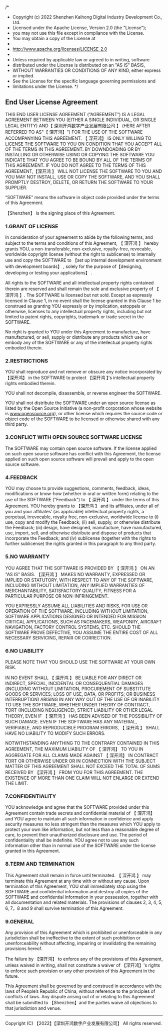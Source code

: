 /*
* Copyright (c) 2022 Shenzhen Kaihong Digital Industry Development Co., Ltd. 
* Licensed under the Apache License, Version 2.0 (the "License"); 
* you may not use this file except in compliance with the License. 
* You may obtain a copy of the License at 
*
* http://www.apache.org/licenses/LICENSE-2.0 
*
* Unless required by applicable law or agreed to in writing, software 
* distributed under the License is distributed on an "AS IS" BASIS, 
* WITHOUT WARRANTIES OR CONDITIONS OF ANY KIND, either express or implied. 
* See the License for the specific language governing permissions and 
* limitations under the License. 
*/

## End User License Agreement

THIS END USER LICENSE AGREEMENT (“AGREEMENT”) IS A LEGAL AGREEMENT BETWEEN YOU (EITHER A SINGLE INDIVIDUAL, OR SINGLE LEGAL ENTITY) AND【 深圳开鸿数字产业发展有限公司 】 (HERE AFTER REFERRED TO AS"【 深开鸿】") FOR THE USE OF THE SOFTWARE ACCOMPANYING THIS AGREEMENT. 【 深开鸿】 IS ONLY WILLING TO LICENSE THE SOFTWARE TO YOU ON CONDITION THAT YOU ACCEPT ALL OF THE TERMS IN THIS AGREEMENT. BY DOWNDOADING OR BY INSTALLING OR OTHERWISE USING OR COPYING THE SOFTWARE YOU INDICATE THAT YOU AGREE TO BE BOUND BY ALL OF THE TERMS OF THIS AGREEMENT. IF YOU DO NOT AGREE TO THE TERMS OF THIS AGREEMENT,【深开鸿 】 WILL NOT LICENSE THE SOFTWARE TO YOU AND YOU MAY NOT INSTALL, USE OR COPY THE SOFTWARE, AND YOU SHALL PROMPTLY DESTROY, DELETE, OR RETURN THE SOFTWARE TO YOUR SUPPLIER.

“SOFTWARE” means the software in object code provided under the terms of this Agreement.

【Shenzhen】 is the signing place of this Agreement.

### 1.GRANT OF LICENSE

In consideration of your agreement to abide by the following terms, and subject to the terms and conditions of this Agreement, 【 深开鸿 】 hereby grants YOU, a non-transferable, non-exclusive, royalty-free, revocable, worldwide copyright license (without the right to sublicense) to internally use and copy the SOFTWARE to 【set up internal development environment with development boards】 , solely for the purpose of【designing, developing or testing your applications】 .  

All rights to the SOFTWARE and all intellectual property rights contained therein are reserved and shall remain the sole and exclusive property of 【 深开鸿 】. The SOFTWARE is licensed but not sold. Except as expressly licensed in Clause 1, in no event shall the license granted in this Clause 1 be construed as granting YOU expressly or by implication, estoppels or otherwise, licenses to any intellectual property rights, including but not limited to patent rights, copyrights, trademark or trade secret in the SOFTWARE.

No right is granted to YOU under this Agreement to manufacture, have manufactured, or sell, supply or distribute any products which use or embody any of the SOFTWARE or any of the intellectual property rights embodied therein.

### 2.RESTRICTIONS

YOU shall reproduce and not remove or obscure any notice incorporated by 【深开鸿】 in the SOFTWARE to protect 【深开鸿 】’s intellectual property rights embodied therein.

YOU shall not decompile, disassemble, or reverse engineer the SOFTWARE.

YOU shall not distribute the SOFTWARE under an open source license as listed by the Open Source Initiative (a non-profit corporation whose website is www.opensource.org), or other license which requires the source code or object code of the SOFTWARE to be licensed or otherwise shared with any third party.

### 3.CONFLICT WITH OPEN SOURCE SOFTWARE LICENSE

The SOFTWARE may contain open source software. If the license applied on such open source software has conflict with this Agreement, the license applied on such open source software will prevail and apply to the open source software. 

### 4.FEEDBACK

YOU may choose to provide suggestions, comments, feedback, ideas, modifications or know-how (whether in oral or written form) relating to the use of the SOFTWARE ("Feedback") to 【 深开鸿 】 under the terms of this Agreement. YOU hereby grants to 【深开鸿 】 and its affiliates, under all of you and your affiliates’ (as applicable) intellectual property rights, a perpetual, irrevocable, royalty free, non-exclusive, worldwide license to (i) use, copy and modify the Feedback; (ii) sell, supply, or otherwise distribute the Feedback; (iii) design, have designed, manufacture, have manufactured, use, import, sell, and otherwise distribute and dispose of products that incorporate the Feedback; and (iv) sublicense (together with the rights to further sublicense) the rights granted in this paragraph to any third party.

### 5.NO WARRANTY

YOU AGREE THAT THE SOFTWARE IS PROVIDED BY 【 深开鸿 】 ON AN "AS IS" BASIS. 【深开鸿 】 MAKES NO WARRANTY, EXPRESSED OR IMPLIED OR STATUTORY, WITH RESPECT TO ANY OF THE SOFTWARE, INCLUDING WITHOUT LIMITATION, ANY IMPLIED WARRANTIES OF MERCHANTABILITY, SATISFACTORY QUALITY, FITNESS FOR A PARTICULAR PURPOSE OR NON-INFRINGEMENT.

YOU EXPRESSLY ASSUME ALL LIABILITIES AND RISKS, FOR USE OR OPERATION OF THE SOFTWARE, INCLUDING WITHOUT LIMITATION, SOFTWARE APPLICATIONS DESIGNED OR INTENDED FOR MISSION CRITICAL APPLICATIONS, SUCH AS PACEMAKERS, WEAPONRY, AIRCRAFT NAVIGATION, FACTORY CONTROL SYSTEMS, ETC. SHOULD THE SOFTWARE PROVE DEFECTIVE, YOU ASSUME THE ENTIRE COST OF ALL NECESSARY SERVICING, REPAIR OR CORRECTION.

### 6.NO LIABILITY

PLEASE NOTE THAT YOU SHOULD USE THE SOFTWARE AT YOUR OWN RISK.

IN NO EVENT SHALL 【 深开鸿 】 BE LIABLE FOR ANY DIRECT OR INDIRECT, SPECIAL, INCIDENTAL OR CONSEQUENTIAL DAMAGES (INCLUDING WITHOUT LIMITATION, PROCUREMENT OF SUBSTITUTE GOODS OR SERVICES; LOSS OF USE, DATA, OR PROFITS; OR BUSINESS INTERRUPTION) ARISING IN ANY WAY OUT OF THE USE OF OR INABILITY TO USE THE SOFTWARE, WHETHER UNDER THEORY OF CONTRACT, TORT (INCLUDING NEGLIGENCE), STRICT LIABILITY OR OTHER LEGAL THEORY, EVEN IF 【 深开鸿 】 HAS BEEN ADVISED OF THE POSSIBILITY OF SUCH DAMAGE. EVEN IF THE SOFTWARE HAS ANY MATERIAL, VERIFIABLE, AND REPRODUCIBLE PROGRAM ERRORS, 【 深开鸿 】 SHALL HAVE NO LIABILITY TO MODIFY SUCH ERRORS.

NOTWITHSTANDING ANYTHING TO THE CONTRARY CONTAINED IN THIS AGREEMENT, THE MAXIMUM LIABILITY OF 【 深开鸿】 TO YOU IN AGGREGATE FOR ALL CLAIMS MADE AGAINST 【 深开鸿】 IN CONTRACT TORT OR OTHERWISE UNDER OR IN CONNECTION WITH THE SUBJECT MATTER OF THIS AGREEMENT SHALL NOT EXCEED THE TOTAL OF SUMS RECEIVED BY 【深开鸿 】 FROM YOU FOR THIS AGREEMENT. THE EXISTENCE OF MORE THAN ONE CLAIM WILL NOT ENLARGE OR EXTEND THE LIMIT.

### 7.CONFIDENTIALITY

YOU acknowledge and agree that the SOFTWARE provided under this Agreement contain trade secrets and confidential material of 【 深开鸿】 and YOU agree to maintain all such information in confidence and apply security measures no less stringent than the measures which YOU apply to protect your own like information, but not less than a reasonable degree of care, to prevent their unauthorized disclosure and use. The period of confidentiality shall be indefinite. YOU agree not to use any such information other than in normal use of the SOFTWARE under the license granted in this Agreement.

### 8.TERM AND TERMINATION

This Agreement shall remain in force until terminated. 【 深开鸿 】 may terminate this Agreement at any time with or without any cause. Upon termination of this Agreement, YOU shall immediately stop using the SOFTWARE and confidential information and destroy all copies of the SOFTWARE and confidential information in your possession, together with all documentation and related materials. The provisions of clauses 2, 3, 4, 5, 6, 7，8 and 9 shall survive termination of this Agreement.

### 9.GENERAL

Any provision of this Agreement which is prohibited or unenforceable in any jurisdiction shall be ineffective to the extent of such prohibition or unenforceability without affecting, impairing or invalidating the remaining provisions hereof.

The failure by 【深开鸿】 to enforce any of the provisions of this Agreement, unless waived in writing, shall not constitute a waiver of 【深开鸿】's rights to enforce such provision or any other provision of this Agreement in the future.

This Agreement shall be governed by and construed in accordance with the laws of People’s Republic of China, without reference to the principles of conflicts of laws. Any dispute arising out of or relating to this Agreement shall be submitted to 【Shenzhen】and the parties waive all objections to that jurisdiction and venue.

--------------------------------------------------------------------

Copyright (C) 【2022】【深圳开鸿数字产业发展有限公司】 All rights reserved.